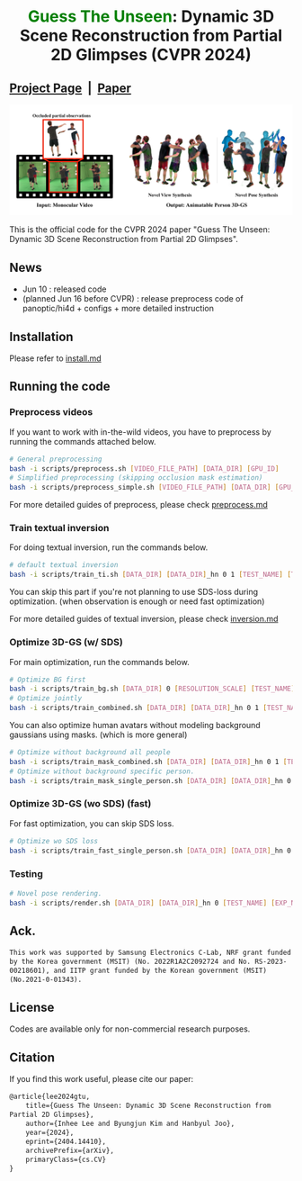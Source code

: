 # <p align="center"> <font color=#008000>Guess The Unseen</font>: Dynamic 3D Scene Reconstruction from Partial 2D Glimpses (CVPR 2024)</p>

## [Project Page](https://snuvclab.github.io/gtu/) &nbsp;|&nbsp; [Paper](https://arxiv.org/abs/2404.14410) 

![teaser](./assets/teaser_placeholder.png)

This is the official code for the CVPR 2024 paper "Guess The Unseen: Dynamic 3D Scene Reconstruction from Partial 2D Glimpses".

## News
- Jun 10 : released code
- (planned Jun 16 before CVPR) : release preprocess code of panoptic/hi4d + configs + more detailed instruction 


## Installation
Please refer to [install.md](install.md)

## Running the code
### Preprocess videos
If you want to work with in-the-wild videos, you have to preprocess by running the commands attached below.

```bash
# General preprocessing
bash -i scripts/preprocess.sh [VIDEO_FILE_PATH] [DATA_DIR] [GPU_ID]
# Simplified preprocessing (skipping occlusion mask estimation)
bash -i scripts/preprocess_simple.sh [VIDEO_FILE_PATH] [DATA_DIR] [GPU_ID]
```

For more detailed guides of preprocess, please check [preprocess.md](preprocess.md)

### Train textual inversion
For doing textual inversion, run the commands below.

```bash
# default textual inversion
bash -i scripts/train_ti.sh [DATA_DIR] [DATA_DIR]_hn 0 1 [TEST_NAME] [TI_EXP_NAME] [GPU_ID] [PORT]
```

You can skip this part if you're not planning to use SDS-loss during optimization. (when observation is enough or need fast optimization)

For more detailed guides of textual inversion, please check [inversion.md](inversion.md)


### Optimize 3D-GS (w/ SDS)
For main optimization, run the commands below.

```bash
# Optimize BG first
bash -i scripts/train_bg.sh [DATA_DIR] 0 [RESOLUTION_SCALE] [TEST_NAME] [GPU_ID]
# Optimize jointly
bash -i scripts/train_combined.sh [DATA_DIR] [DATA_DIR]_hn 0 1 [TEST_NAME] [EXP_NAME] [TI_EXP_NAME] [GPU_ID]
```

You can also optimize human avatars without modeling background gaussians using masks. (which is more general)

```bash
# Optimize without background all people
bash -i scripts/train_mask_combined.sh [DATA_DIR] [DATA_DIR]_hn 0 1 [TEST_NAME] [EXP_NAME] [TI_EXP_NAME] [GPU_ID]
# Optimize without background specific person.
bash -i scripts/train_mask_single_person.sh [DATA_DIR] [DATA_DIR]_hn 0 1 [TEST_NAME] [EXP_NAME] [TI_EXP_NAME] [PERSON_ID] [GPU_ID]

```

### Optimize 3D-GS (wo SDS) (fast)
For fast optimization, you can skip SDS loss.

```bash
# Optimize wo SDS loss
bash -i scripts/train_fast_single_person.sh [DATA_DIR] [DATA_DIR]_hn 0 1 [TEST_NAME] [EXP_NAME] [PERSON_ID] [GPU_ID]
```

### Testing

```bash
# Novel pose rendering. 
bash -i scripts/render.sh [DATA_DIR] [DATA_DIR]_hn 0 [TEST_NAME] [EXP_NAME] [GPU_ID]
```

## Ack.
```
This work was supported by Samsung Electronics C-Lab, NRF grant funded by the Korea government (MSIT) (No. 2022R1A2C2092724 and No. RS-2023-00218601), and IITP grant funded by the Korean government (MSIT) (No.2021-0-01343). 
```

## License
Codes are available only for non-commercial research purposes.


## Citation

If you find this work useful, please cite our paper:

```
@article{lee2024gtu,
    title={Guess The Unseen: Dynamic 3D Scene Reconstruction from Partial 2D Glimpses}, 
    author={Inhee Lee and Byungjun Kim and Hanbyul Joo},
    year={2024},
    eprint={2404.14410},
    archivePrefix={arXiv},
    primaryClass={cs.CV}
}
```
